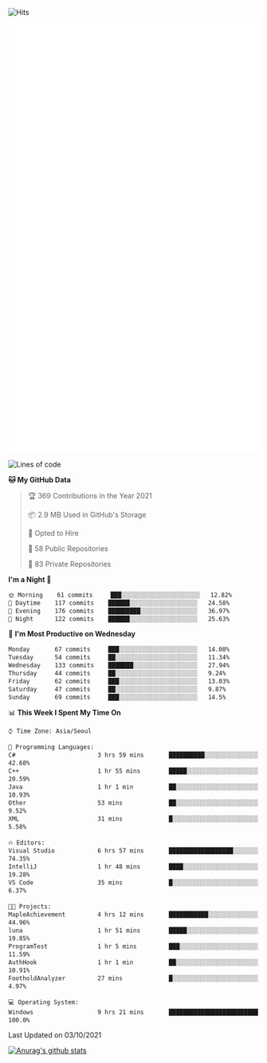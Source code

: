 ![Hits](https://hits.seeyoufarm.com/api/count/incr/badge.svg?url=https%3A%2F%2Fgithub.com%2Fkokose1234&count_bg=%2379C83D&title_bg=%23555555&icon=apple.svg&icon_color=%23E7E7E7&title=hits&edge_flat=false)
<br/>
![Metrics](https://github.com/kokose1234/kokose1234/blob/main/github-metrics.svg)

<!--START_SECTION:waka-->
![Lines of code](https://img.shields.io/badge/From%20Hello%20World%20I%27ve%20Written-11.9%20million%20lines%20of%20code-blue)

**🐱 My GitHub Data** 

> 🏆 369 Contributions in the Year 2021
 > 
> 📦 2.9 MB Used in GitHub's Storage 
 > 
> 💼 Opted to Hire
 > 
> 📜 58 Public Repositories 
 > 
> 🔑 83 Private Repositories  
 > 
**I'm a Night 🦉** 

```text
🌞 Morning    61 commits     ███░░░░░░░░░░░░░░░░░░░░░░   12.82% 
🌆 Daytime    117 commits    ██████░░░░░░░░░░░░░░░░░░░   24.58% 
🌃 Evening    176 commits    █████████░░░░░░░░░░░░░░░░   36.97% 
🌙 Night      122 commits    ██████░░░░░░░░░░░░░░░░░░░   25.63%

```
📅 **I'm Most Productive on Wednesday** 

```text
Monday       67 commits     ███░░░░░░░░░░░░░░░░░░░░░░   14.08% 
Tuesday      54 commits     ██░░░░░░░░░░░░░░░░░░░░░░░   11.34% 
Wednesday    133 commits    ███████░░░░░░░░░░░░░░░░░░   27.94% 
Thursday     44 commits     ██░░░░░░░░░░░░░░░░░░░░░░░   9.24% 
Friday       62 commits     ███░░░░░░░░░░░░░░░░░░░░░░   13.03% 
Saturday     47 commits     ██░░░░░░░░░░░░░░░░░░░░░░░   9.87% 
Sunday       69 commits     ███░░░░░░░░░░░░░░░░░░░░░░   14.5%

```


📊 **This Week I Spent My Time On** 

```text
⌚︎ Time Zone: Asia/Seoul

💬 Programming Languages: 
C#                       3 hrs 59 mins       ██████████░░░░░░░░░░░░░░░   42.68% 
C++                      1 hr 55 mins        █████░░░░░░░░░░░░░░░░░░░░   20.59% 
Java                     1 hr 1 min          ██░░░░░░░░░░░░░░░░░░░░░░░   10.93% 
Other                    53 mins             ██░░░░░░░░░░░░░░░░░░░░░░░   9.52% 
XML                      31 mins             █░░░░░░░░░░░░░░░░░░░░░░░░   5.58%

🔥 Editors: 
Visual Studio            6 hrs 57 mins       ██████████████████░░░░░░░   74.35% 
IntelliJ                 1 hr 48 mins        ████░░░░░░░░░░░░░░░░░░░░░   19.28% 
VS Code                  35 mins             █░░░░░░░░░░░░░░░░░░░░░░░░   6.37%

🐱‍💻 Projects: 
MapleAchievement         4 hrs 12 mins       ███████████░░░░░░░░░░░░░░   44.96% 
luna                     1 hr 51 mins        █████░░░░░░░░░░░░░░░░░░░░   19.85% 
ProgramTest              1 hr 5 mins         ███░░░░░░░░░░░░░░░░░░░░░░   11.59% 
AuthHook                 1 hr 1 min          ██░░░░░░░░░░░░░░░░░░░░░░░   10.91% 
FootholdAnalyzer         27 mins             █░░░░░░░░░░░░░░░░░░░░░░░░   4.97%

💻 Operating System: 
Windows                  9 hrs 21 mins       █████████████████████████   100.0%

```


 Last Updated on 03/10/2021
<!--END_SECTION:waka-->

[![Anurag's github stats](https://github-readme-stats.vercel.app/api?username=kokose1234&theme=dracula)](https://github.com/anuraghazra/github-readme-stats)



	
